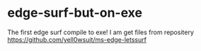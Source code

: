 # edge-surf-but-on-exe
The first edge surf compile to exe!
I am get files from repositery https://github.com/yell0wsuit/ms-edge-letssurf
 
